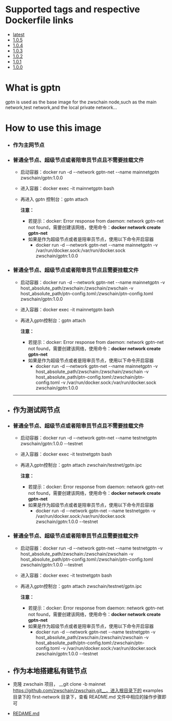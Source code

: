 # Supported tags and respective Dockerfile links

- [latest](https://github.com/zwschain/zwschain/blob/testnet/images/node/Dockerfile)
- [1.0.5](https://github.com/zwschain/zwschain/blob/testnet/images/node/Dockerfile)
- [1.0.4](https://github.com/zwschain/zwschain/blob/testnet/images/node/Dockerfile)
- [1.0.3](https://github.com/zwschain/zwschain/blob/testnet/images/node/Dockerfile)
- [1.0.2](https://github.com/zwschain/zwschain/blob/testnet/images/node/Dockerfile)
- [1.0.1](https://github.com/zwschain/zwschain/blob/testnet/images/node/Dockerfile)
- [1.0.0](https://github.com/zwschain/zwschain/blob/testnet/images/node/Dockerfile)

# What is gptn

gptn is used as the base image for the zwschain node,such as the main network,test network,and the local private network...    

# How to use this image

- ### 作为主网节点

- ### 普通全节点、超级节点或者陪审员节点且不需要挂载文件

  - 启动容器：docker run -d --network gptn-net --name mainnetgptn zwschain/gptn:1.0.0

  - 进入容器：docker exec -it mainnetgptn bash

  - 再进入 gptn 控制台：gptn attach

    **注意：**

    - 若提示：docker: Error response from daemon: network gptn-net not found，需要创建该网络，使用命令：**docker network create gptn-net**
    - 如果是作为超级节点或者是陪审员节点，使用以下命令开启容器
      - docker run -d --network gptn-net --name mainnetgptn -v /var/run/docker.sock:/var/run/docker.sock zwschain/gptn:1.0.0

- ### 普通全节点、超级节点或者陪审员节点且需要挂载文件

  - 启动容器：docker run -d --network gptn-net --name mainnetgptn -v host_absolute_path/zwschain:/zwschain/zwschain -v host_absolute_path/ptn-config.toml:/zwschain/ptn-config.toml zwschain/gptn:1.0.0

  - 进入容器：docker exec -it mainnetgptn bash

  - 再进入gptn控制台：gptn attach    

    **注意：**

    - 若提示：docker: Error response from daemon: network gptn-net not found，需要创建该网络，使用命令：**docker network create gptn-net**
    - 如果是作为超级节点或者是陪审员节点，使用以下命令开启容器
      - docker run -d --network gptn-net --name mainnetgptn -v host_absolute_path/zwschain:/zwschain/zwschain -v host_absolute_path/ptn-config.toml:/zwschain/ptn-config.toml -v /var/run/docker.sock:/var/run/docker.sock zwschain/gptn:1.0.0

  ------

- ## 作为测试网节点

- ### 普通全节点、超级节点或者陪审员节点且不需要挂载文件

  - 启动容器：docker run -d --network gptn-net --name testnetgptn zwschain/gptn:1.0.0 --testnet

  - 进入容器：docker exec -it testnetgptn bash

  - 再进入gptn控制台：gptn attach zwschain/testnet/gptn.ipc

    **注意：**

    - 若提示：docker: Error response from daemon: network gptn-net not found，需要创建该网络，使用命令：**docker network create gptn-net**
    - 如果是作为超级节点或者是陪审员节点，使用以下命令开启容器
      - docker run -d --network gptn-net --name testnetgptn -v /var/run/docker.sock:/var/run/docker.sock zwschain/gptn:1.0.0 --testnet

- ### 普通全节点、超级节点或者陪审员节点且需要挂载文件

  - 启动容器：docker run -d --network gptn-net --name testnetgptn  -v host_absolute_path/zwschain:/zwschain/zwschain -v host_absolute_path/ptn-config.toml:/zwschain/ptn-config.toml zwschain/gptn:1.0.0 --testnet

  - 进入容器：docker exec -it testnetgptn bash

  - 再进入gptn控制台：gptn attach zwschain/testnet/gptn.ipc

    **注意：**

    - 若提示：docker: Error response from daemon: network gptn-net not found，需要创建该网络，使用命令：**docker network create gptn-net**
    - 如果是作为超级节点或者是陪审员节点，使用以下命令开启容器
      - docker run -d --network gptn-net --name testnetgptn -v host_absolute_path/zwschain:/zwschain/zwschain -v host_absolute_path/ptn-config.toml:/zwschain/ptn-config.toml -v /var/run/docker.sock:/var/run/docker.sock zwschain/gptn:1.0.0 --testnet

- ## 作为本地搭建私有链节点

- 克隆 zwschain 项目， __git clone -b mainnet https://github.com/zwschain/zwschain.git__，进入根目录下的 examples 目录下的 first-network 目录下，查看 README.md 文件中相应的操作步骤即可

- [REDAME.md](https://github.com/zwschain/zwschain/tree/master/examples/first-network)